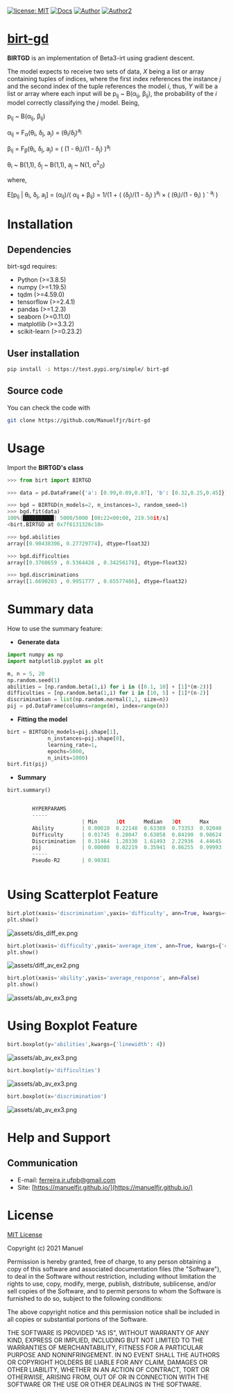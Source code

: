 [![license: MIT](https://img.shields.io/badge/license-MIT-red.svg?&logo=license&color=blue)](https://github.com/Manuelfjr/birt-gd/blob/main/LICENSE)
[![Docs](https://img.shields.io/badge/docs-birtgd-blue?&logo)](https://github.com/Manuelfjr/birt-sgd)
[![Author](https://img.shields.io/badge/author-manuelfjr-blue?&logo=github)](https://github.com/Manuelfjr)
[![Author2](https://img.shields.io/badge/author-tmfilho-blue?&logo=github)](https://github.com/tmfilho)

<!-- PyPi Status
![PyPI - Status](https://img.shields.io/pypi/status/pandas)
-->

<!--
![Py Coverage](https://s3.amazonaws.com/assets.coveralls.io/badges/coveralls_94.png)
-->

<!-- PyPi Downloads
[![PyPi - Downloads](https://pypip.in/d/pandas/badge.png?&color=blue&logo=python)](https://pypi.org/project/pandas/#files)

[![PyPI - Downloads](https://img.shields.io/pypi/dm/scikit-learn?style=flat)](https://pypi.org/project/pandas/#files)
-->

<!-- Latest PyPI version
[![Latest PyPI version](https://img.shields.io/pypi/v/pandas?logo=pypi)](https://pypi.python.org/pypi/pandas)
-->

<!-- Release
[![GitHub release (latest by date)](https://img.shields.io/github/v/release/pandas-dev/pandas)](https://GitHub.com/pandas-dev/pandas/releases/)

[![GitHub release](https://img.shields.io/github/release/Manuelfjr/birt-sgd.svg)](https://GitHub.com/Manuelfjr/birt-sgd/releases/)
-->

<!-- Static download of pepy
[![Downloads](https://static.pepy.tech/personalized-badge/pandas?period=total&units=international_system&left_color=grey&right_color=red&left_text=downloads)](https://pepy.tech/project/pandas)
-->

<!-- Github downloads
[![Github All Releases](https://img.shields.io/github/downloads/pandas-dev/pandas/total.svg?&logo=github&color=blue)]()
-->

<!-- Lines of code
![Lines of code](https://img.shields.io/tokei/lines/github/Manuelfjr/birt-sgd)
-->

<!-- Code size
![GitHub code size in bytes](https://img.shields.io/github/languages/code-size/pandas-dev/pandas)
-->

<!-- Github contributors
![GitHub contributors](https://img.shields.io/github/contributors/pandas-dev/pandas)
-->

<!--
[![Downloads](https://pepy.tech/badge/pandas)](https://pepy.tech/project/pandas)    
-->

# [birt-gd](https://test.pypi.org/project/birt-gd/)
**BIRTGD** is an implementation of Beta3-irt using gradient descent.

The model expects to receive two sets of data, *X* being a list or array containing tuples of indices, where the first index references the instance *j* and the second index of the tuple references the model *i*, thus, *Y* will be a list or array where each input will be p<sub>ij</sub> ~ &Beta;(&alpha;<sub>ij</sub>, &beta;<sub>ij</sub>), the probability of the *i* model correctly classifying the *j* model. Being, 

p<sub>ij</sub> ~ &Beta;(&alpha;<sub>ij</sub>, &beta;<sub>ij</sub>)

&alpha;<sub>ij</sub> = F<sub>&alpha;</sub>(&theta;<sub>i</sub>, &delta;<sub>j</sub>, a<sub>j</sub>) = (&theta;<sub>i</sub>/&delta;<sub>j</sub>)<sup>a<sub>j</sub></sup>

&beta;<sub>ij</sub> = F<sub>&beta;</sub>(&theta;<sub>i</sub>, &delta;<sub>j</sub>, a<sub>j</sub>) = ( (1 - &theta;<sub>i</sub>)/(1 - &delta;<sub>j</sub>) )<sup>a<sub>j</sub></sup>

&theta;<sub>i</sub> ~ &Beta;(1,1), &delta;<sub>j</sub> ~ &Beta;(1,1), a<sub>j</sub> ~ N(1, &sigma;<sup>2</sup><sub>0</sub>)

where,

E[p<sub>ij</sub> | &theta;<sub>i</sub>, &delta;<sub>j</sub>, a<sub>j</sub>] = (&alpha;<sub>ij</sub>)/( &alpha;<sub>ij</sub> + &beta;<sub>ij</sub>) = 1/(1 + ( (&delta;<sub>j</sub>)/(1 - &delta;<sub>j</sub>) )<sup>a<sub>j</sub></sup> &#xd7; ( (&theta;<sub>i</sub>)/(1 - &theta;<sub>i</sub>) )<sup> - a<sub>j</sub></sup> )

# Installation
## Dependencies 
birt-sgd requires:
- Python (>=3.8.5)
- numpy (>=1.19.5)
- tqdm (>=4.59.0)
- tensorflow (>=2.4.1)
- pandas (>=1.2.3)
- seaborn (>=0.11.0)
- matplotlib (>=3.3.2)
- scikit-learn (>=0.23.2)

## User installation

```bash
pip install -i https://test.pypi.org/simple/ birt-gd
```

## Source code 
You can check the code with 
```bash
git clone https://github.com/Manuelfjr/birt-gd
```

# Usage
Import the **BIRTGD's class**

```py
>>> from birt import BIRTGD
```

```py
>>> data = pd.DataFrame({'a': [0.99,0.89,0.87], 'b': [0.32,0.25,0.45]})
```

```py
>>> bgd = BIRTGD(n_models=2, n_instances=3, random_seed=1)
>>> bgd.fit(data)
100%|██████████| 5000/5000 [00:22<00:00, 219.50it/s]
<birt.BIRTGD at 0x7f6131326c10>
```

```py 
>>> bgd.abilities
array([0.90438306, 0.27729774], dtype=float32)
```

```py
>>> bgd.difficulties
array([0.3760659 , 0.5364428 , 0.34256178], dtype=float32)
```

```py
>>> bgd.discriminations
array([1.6690203 , 0.9951777 , 0.65577406], dtype=float32)
```

# Summary data

How to use the summary feature:

* **Generate data**
```py
import numpy as np
import matplotlib.pyplot as plt

m, n = 5, 20
np.random.seed(1)
abilities = [np.random.beta(1,i) for i in ([0.1, 10] + [1]*(m-2))]
difficulties = [np.random.beta(1,i) for i in [10, 5] + [1]*(n-2)]
discrimination = list(np.random.normal(1,1, size=n))
pij = pd.DataFrame(columns=range(m), index=range(n))
```

* **Fitting the model**
```py
birt = BIRTGD(n_models=pij.shape[1],
             n_instances=pij.shape[0],
             learning_rate=1,
             epochs=5000,
             n_inits=1000)
birt.fit(pij)
```

* **Summary**
```py
birt.summary()
```
```py

        HYPERPARAMS
        -----
                        | Min      1Qt      Median   3Qt      Max      Std.Dev
        Ability         | 0.00010  0.22148  0.63389  0.73353  0.92040  0.33960
        Difficulty      | 0.01745  0.28047  0.63058  0.84190  0.98624  0.31635
        Discrimination  | 0.31464  1.28330  1.61493  2.22936  4.44645  1.02678
        pij             | 0.00000  0.02219  0.35941  0.86255  0.99993  0.40210
        -----
        Pseudo-R2       | 0.90381
        

```

# Using Scatterplot Feature

```py
birt.plot(xaxis='discrimination',yaxis='difficulty', ann=True, kwargs={'color': 'red'})
plt.show()
```

<img alt = "assets/dis_diff_ex.png" src="https://raw.githubusercontent.com/Manuelfjr/birt-gd/main/assets/dis_diff_ex.png">

```py
birt.plot(xaxis='difficulty',yaxis='average_item', ann=True, kwargs={'color': 'red'})
plt.show()
```

<img alt = "assets/diff_av_ex2.png" src="https://raw.githubusercontent.com/Manuelfjr/birt-gd/main/assets/diff_av_ex2.png">


```py
birt.plot(xaxis='ability',yaxis='average_response', ann=False)
plt.show()
```

<img alt = "assets/ab_av_ex3.png" src="https://raw.githubusercontent.com/Manuelfjr/birt-gd/main/assets/ab_av_ex3.png">

# Using Boxplot Feature

```py
birt.boxplot(y='abilities',kwargs={'linewidth': 4})
```

<img alt = "assets/ab_av_ex3.png" src="https://raw.githubusercontent.com/Manuelfjr/birt-gd/main/assets/ab_av_ex4.png">


```py
birt.boxplot(y='difficulties')
```
<img alt = "assets/ab_av_ex3.png" src="https://raw.githubusercontent.com/Manuelfjr/birt-gd/main/assets/ab_av_ex5.png">

```py
birt.boxplot(x='discrimination')
```

<img alt = "assets/ab_av_ex3.png" src="https://raw.githubusercontent.com/Manuelfjr/birt-gd/main/assets/ab_av_ex6.png">


# Help and Support
## Communication

- E-mail: [ferreira.jr.ufpb@gmail.com]()
- Site: [https://manuelfjr.github.io/](https://manuelfjr.github.io/)

# License
[MIT License](https://github.com/Manuelfjr/birt-sgd/blob/main/LICENSE)

Copyright (c) 2021 Manuel

Permission is hereby granted, free of charge, to any person obtaining a copy
of this software and associated documentation files (the "Software"), to deal
in the Software without restriction, including without limitation the rights
to use, copy, modify, merge, publish, distribute, sublicense, and/or sell
copies of the Software, and to permit persons to whom the Software is
furnished to do so, subject to the following conditions:

The above copyright notice and this permission notice shall be included in all
copies or substantial portions of the Software.

THE SOFTWARE IS PROVIDED "AS IS", WITHOUT WARRANTY OF ANY KIND, EXPRESS OR
IMPLIED, INCLUDING BUT NOT LIMITED TO THE WARRANTIES OF MERCHANTABILITY,
FITNESS FOR A PARTICULAR PURPOSE AND NONINFRINGEMENT. IN NO EVENT SHALL THE
AUTHORS OR COPYRIGHT HOLDERS BE LIABLE FOR ANY CLAIM, DAMAGES OR OTHER
LIABILITY, WHETHER IN AN ACTION OF CONTRACT, TORT OR OTHERWISE, ARISING FROM,
OUT OF OR IN CONNECTION WITH THE SOFTWARE OR THE USE OR OTHER DEALINGS IN THE
SOFTWARE.
